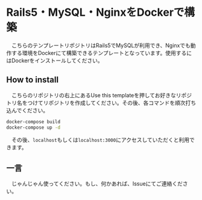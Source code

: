 # Rails5・MySQL・NginxをDockerで構築

　こちらのテンプレートリポジトリはRails5でMySQLが利用でき、Nginxでも動作する環境をDockerにて構築できるテンプレートとなっています。使用するにはDockerをインストールしてください。

## How to install

　こちらのリポジトリの右上にあるUse this templateを押してお好きなリポジトリ名をつけてリポジトリを作成してください。その後、各コマンドを順次打ち込んでください。

```bash
docker-compose build
docker-compose up -d
```

　その後、`localhost`もしくは`localhost:3000`にアクセスしていただくと利用できます。

## 一言

　じゃんじゃん使ってください。もし、何かあれば、Issueにてご連絡ください。
